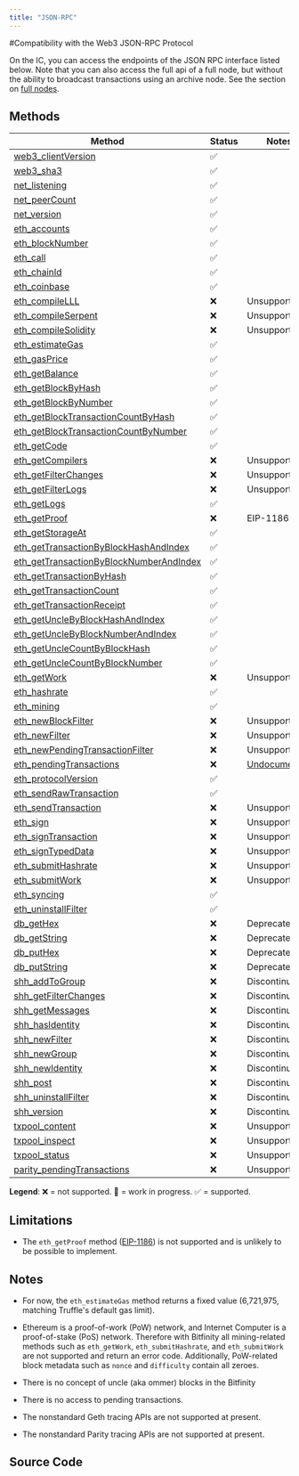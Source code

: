 ```yaml
---
title: "JSON-RPC"
---
```


#Compatibility with the Web3 JSON-RPC Protocol

On the IC, you can access the endpoints of the JSON RPC interface listed below. Note that you can also access the full api of a full node, but without the ability to broadcast transactions using an archive node. See the section on [full nodes](/full-node-api/overview). 

## Methods

<div class="compat-json-rpc-table"></div>

Method | Status | Notes
------ | ------ | -----
[web3_clientVersion] | ✅ |
[web3_sha3] | ✅ |
[net_listening] | ✅ |
[net_peerCount] | ✅ |
[net_version] | ✅ |
[eth_accounts] | ✅ |
[eth_blockNumber] | ✅ |
[eth_call] | ✅ |
[eth_chainId] | ✅ |
[eth_coinbase] | ✅ |
[eth_compileLLL] | ❌ | Unsupported
[eth_compileSerpent] | ❌ | Unsupported
[eth_compileSolidity] | ❌ | Unsupported
[eth_estimateGas] | ✅ |
[eth_gasPrice] | ✅ |
[eth_getBalance] | ✅ |
[eth_getBlockByHash] | ✅ |
[eth_getBlockByNumber] | ✅ |
[eth_getBlockTransactionCountByHash] | ✅ |
[eth_getBlockTransactionCountByNumber] | ✅ |
[eth_getCode] | ✅ |
[eth_getCompilers] | ❌ | Unsupported
[eth_getFilterChanges] | ❌ | Unsupported
[eth_getFilterLogs] | ❌ | Unsupported
[eth_getLogs] | ✅ |
[eth_getProof] | ❌ | EIP-1186
[eth_getStorageAt] | ✅ |
[eth_getTransactionByBlockHashAndIndex] | ✅ |
[eth_getTransactionByBlockNumberAndIndex] | ✅ |
[eth_getTransactionByHash] | ✅ |
[eth_getTransactionCount] | ✅ |
[eth_getTransactionReceipt] | ✅ |
[eth_getUncleByBlockHashAndIndex] | ✅ |
[eth_getUncleByBlockNumberAndIndex] | ✅ |
[eth_getUncleCountByBlockHash] | ✅ |
[eth_getUncleCountByBlockNumber] | ✅ |
[eth_getWork] | ❌ | Unsupported
[eth_hashrate] | ✅ |
[eth_mining] | ✅ |
[eth_newBlockFilter] | ❌ | Unsupported
[eth_newFilter] | ❌ | Unsupported
[eth_newPendingTransactionFilter] | ❌ | Unsupported
[eth_pendingTransactions] | ❌ | [Undocumented](https://github.com/ethereum/go-ethereum/issues/1648#issuecomment-130591933)
[eth_protocolVersion] | ✅ |
[eth_sendRawTransaction] | ✅ |
[eth_sendTransaction] | ❌ | Unsupported
[eth_sign] | ❌ | Unsupported
[eth_signTransaction] | ❌ | Unsupported
[eth_signTypedData] | ❌ | Unsupported
[eth_submitHashrate] | ❌ | Unsupported
[eth_submitWork] | ❌ | Unsupported
[eth_syncing] | ✅ |
[eth_uninstallFilter] | ✅ |
[db_getHex] | ❌ | Deprecated
[db_getString] | ❌ | Deprecated
[db_putHex] | ❌ | Deprecated
[db_putString] | ❌ | Deprecated
[shh_addToGroup] | ❌ | Discontinued
[shh_getFilterChanges] | ❌ | Discontinued
[shh_getMessages] | ❌ | Discontinued
[shh_hasIdentity] | ❌ | Discontinued
[shh_newFilter] | ❌ | Discontinued
[shh_newGroup] | ❌ | Discontinued
[shh_newIdentity] | ❌ | Discontinued
[shh_post] | ❌ | Discontinued
[shh_uninstallFilter] | ❌ | Discontinued
[shh_version] | ❌ | Discontinued | Unsupported
[txpool_content] | ❌ | Unsupported
[txpool_inspect] | ❌ | Unsupported
[txpool_status] | ❌ | Unsupported
[parity_pendingTransactions] | ❌ | Unsupported

**Legend**: ❌ = not supported. 🚧 = work in progress. ✅ = supported.

## Limitations

- The `eth_getProof` method ([EIP-1186]) is not supported and is unlikely to be
  possible to implement.

## Notes

- For now, the `eth_estimateGas` method returns a fixed value (6,721,975,
  matching Truffle's default gas limit).

- Ethereum is a proof-of-work (PoW) network, and Internet Computer is a proof-of-stake (PoS)
  network.
  Therefore with Bitfinity all mining-related methods such as `eth_getWork`,
  `eth_submitHashrate`, and `eth_submitWork` are not supported and return
  an error code.
  Additionally, PoW-related block metadata such as `nonce` and `difficulty`
  contain all zeroes.

- There is no concept of uncle (aka ommer) blocks in the Bitfinity

- There is no access to pending transactions.

- The nonstandard Geth tracing APIs are not supported at present.

- The nonstandard Parity tracing APIs are not supported at present.

## Source Code

[web3_clientVersion]: https://ethereum.org/en/developers/docs/apis/json-rpc/#web3_clientversion
[web3_sha3]: https://ethereum.org/en/developers/docs/apis/json-rpc/#web3_sha3
[net_listening]: https://ethereum.org/en/developers/docs/apis/json-rpc/#net_listening
[net_peerCount]: https://ethereum.org/en/developers/docs/apis/json-rpc/#net_peercount
[net_version]: https://ethereum.org/en/developers/docs/apis/json-rpc/#net_version
[eth_accounts]: https://ethereum.org/en/developers/docs/apis/json-rpc/#eth_accounts
[eth_blockNumber]: https://ethereum.org/en/developers/docs/apis/json-rpc/#eth_blocknumber
[eth_call]: https://ethereum.org/en/developers/docs/apis/json-rpc/#eth_call
[eth_chainId]: https://eips.ethereum.org/EIPS/eip-695
[eth_coinbase]: https://ethereum.org/en/developers/docs/apis/json-rpc/#eth_coinbase
[eth_compileLLL]: https://ethereum.org/en/developers/docs/apis/json-rpc/#eth_compilelll
[eth_compileSerpent]: https://ethereum.org/en/developers/docs/apis/json-rpc/#eth_compileserpent
[eth_compileSolidity]: https://ethereum.org/en/developers/docs/apis/json-rpc/#eth_compile_solidity
[eth_estimateGas]: https://ethereum.org/en/developers/docs/apis/json-rpc/#eth_estimategas
[eth_gasPrice]: https://ethereum.org/en/developers/docs/apis/json-rpc/#eth_gasprice
[eth_getBalance]: https://ethereum.org/en/developers/docs/apis/json-rpc/#eth_getbalance
[eth_getBlockByHash]: https://ethereum.org/en/developers/docs/apis/json-rpc/#eth_getblockbyhash
[eth_getBlockByNumber]: https://ethereum.org/en/developers/docs/apis/json-rpc/#eth_getblockbynumber
[eth_getBlockTransactionCountByHash]: https://ethereum.org/en/developers/docs/apis/json-rpc/#eth_getblocktransactioncountbyhash
[eth_getBlockTransactionCountByNumber]: https://ethereum.org/en/developers/docs/apis/json-rpc/#eth_getblocktransactioncountbynumber
[eth_getCode]: https://ethereum.org/en/developers/docs/apis/json-rpc/#eth_getcode
[eth_getCompilers]: https://ethereum.org/en/developers/docs/apis/json-rpc/#eth_getcompilers
[eth_getFilterChanges]: https://ethereum.org/en/developers/docs/apis/json-rpc/#eth_getfilterchanges
[eth_getFilterLogs]: https://ethereum.org/en/developers/docs/apis/json-rpc/#eth_getfilterlogs
[eth_getLogs]: https://ethereum.org/en/developers/docs/apis/json-rpc/#eth_getlogs
[eth_getProof]: https://eips.ethereum.org/EIPS/eip-1186
[eth_getStorageAt]: https://ethereum.org/en/developers/docs/apis/json-rpc/#eth_getstorageat
[eth_getTransactionByBlockHashAndIndex]: https://ethereum.org/en/developers/docs/apis/json-rpc/#eth_gettransactionbyblockhashandindex
[eth_getTransactionByBlockNumberAndIndex]: https://ethereum.org/en/developers/docs/apis/json-rpc/#eth_gettransactionbyblocknumberandindex
[eth_getTransactionByHash]: https://ethereum.org/en/developers/docs/apis/json-rpc/#eth_gettransactionbyhash
[eth_getTransactionCount]: https://ethereum.org/en/developers/docs/apis/json-rpc/#eth_gettransactioncount
[eth_getTransactionReceipt]: https://ethereum.org/en/developers/docs/apis/json-rpc/#eth_gettransactionreceipt
[eth_getUncleByBlockHashAndIndex]: https://ethereum.org/en/developers/docs/apis/json-rpc/#eth_getunclebyblockhashandindex
[eth_getUncleByBlockNumberAndIndex]: https://ethereum.org/en/developers/docs/apis/json-rpc/#eth_getunclebyblocknumberandindex
[eth_getUncleCountByBlockHash]: https://ethereum.org/en/developers/docs/apis/json-rpc/#eth_getunclecountbyblockhash
[eth_getUncleCountByBlockNumber]: https://ethereum.org/en/developers/docs/apis/json-rpc/#eth_getunclecountbyblocknumber
[eth_getWork]: https://ethereum.org/en/developers/docs/apis/json-rpc/#eth_getwork
[eth_hashrate]: https://ethereum.org/en/developers/docs/apis/json-rpc/#eth_hashrate
[eth_mining]: https://ethereum.org/en/developers/docs/apis/json-rpc/#eth_mining
[eth_newBlockFilter]: https://ethereum.org/en/developers/docs/apis/json-rpc/#eth_newblockfilter
[eth_newFilter]: https://ethereum.org/en/developers/docs/apis/json-rpc/#eth_newfilter
[eth_newPendingTransactionFilter]: https://openethereum.github.io/JSONRPC-eth-module.html#eth_newpendingtransactionfilter
[eth_pendingTransactions]: https://github.com/ethereum/wiki/issues/685
[eth_protocolVersion]: https://ethereum.org/en/developers/docs/apis/json-rpc/#eth_protocolversion
[eth_sendRawTransaction]: https://ethereum.org/en/developers/docs/apis/json-rpc/#eth_sendrawtransaction
[eth_sendTransaction]: https://ethereum.org/en/developers/docs/apis/json-rpc/#eth_sendtransaction
[eth_sign]: https://ethereum.org/en/developers/docs/apis/json-rpc/#eth_sign
[eth_signTransaction]: https://ethereum.org/en/developers/docs/apis/json-rpc/#eth_signtransaction
[eth_signTypedData]: https://eips.ethereum.org/EIPS/eip-712
[eth_submitHashrate]: https://ethereum.org/en/developers/docs/apis/json-rpc/#eth_submithashrate
[eth_submitWork]: https://ethereum.org/en/developers/docs/apis/json-rpc/#eth_submitwork
[eth_syncing]: https://ethereum.org/en/developers/docs/apis/json-rpc/#eth_syncing
[eth_uninstallFilter]: https://ethereum.org/en/developers/docs/apis/json-rpc/#eth_uninstallfilter
[db_getHex]: https://ethereum.org/en/developers/docs/apis/json-rpc/#db_gethex
[db_getString]: https://ethereum.org/en/developers/docs/apis/json-rpc/#db_getstring
[db_putHex]: https://ethereum.org/en/developers/docs/apis/json-rpc/#db_puthex
[db_putString]: https://ethereum.org/en/developers/docs/apis/json-rpc/#db_putstring
[shh_addToGroup]: https://ethereum.org/en/developers/docs/apis/json-rpc/#shh_addtogroup
[shh_getFilterChanges]: https://ethereum.org/en/developers/docs/apis/json-rpc/#shh_getfilterchanges
[shh_getMessages]: https://ethereum.org/en/developers/docs/apis/json-rpc/#shh_getmessages
[shh_hasIdentity]: https://ethereum.org/en/developers/docs/apis/json-rpc/#shh_hasidentity
[shh_newFilter]: https://ethereum.org/en/developers/docs/apis/json-rpc/#shh_newfilter
[shh_newGroup]: https://ethereum.org/en/developers/docs/apis/json-rpc/#shh_newgroup
[shh_newIdentity]: https://ethereum.org/en/developers/docs/apis/json-rpc/#shh_newidentity
[shh_post]: https://ethereum.org/en/developers/docs/apis/json-rpc/#shh_post
[shh_uninstallFilter]: https://ethereum.org/en/developers/docs/apis/json-rpc/#shh_uninstallfilter
[shh_version]: https://ethereum.org/en/developers/docs/apis/json-rpc/#shh_post
[txpool_content]: https://geth.ethereum.org/docs/rpc/ns-txpool#txpool_content
[txpool_inspect]: https://geth.ethereum.org/docs/rpc/ns-txpool#txpool_inspect
[txpool_status]: https://geth.ethereum.org/docs/rpc/ns-txpool#txpool_status
[parity_pendingTransactions]: https://openethereum.github.io/JSONRPC-parity-module#parity_pendingtransactions

[EIP-1186]: https://eips.ethereum.org/EIPS/eip-1186
